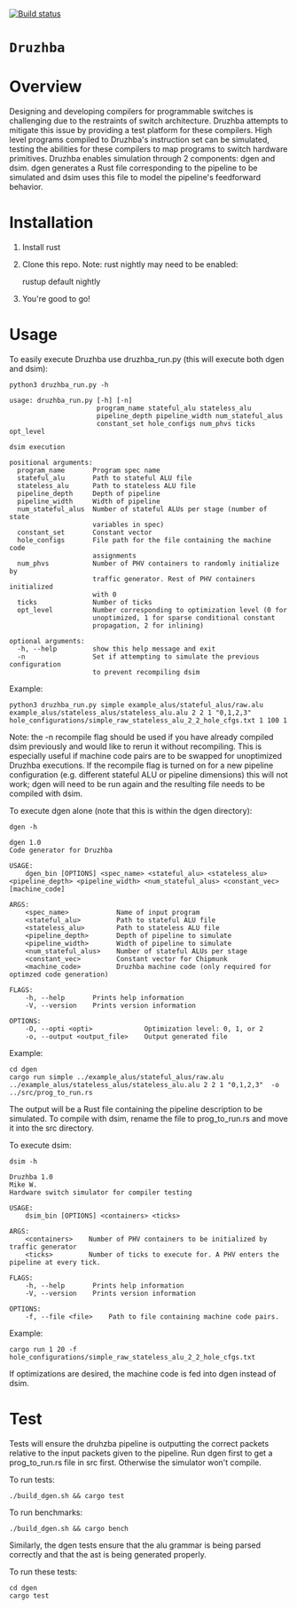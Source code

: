 [![Build status](https://ci.appveyor.com/api/projects/status/8bmj5q0xotaa9xe8/branch/master?svg=true)](https://ci.appveyor.com/project/mdw362/druzhba-public/branch/master)


# `Druzhba`

# Overview

Designing and developing compilers for programmable switches is challenging due to the restraints
of switch architecture. Druzhba attempts to mitigate this issue by providing a test platform for
these compilers. High level programs compiled to Druzhba's instruction set can be simulated, testing
the abilities for these compilers to map programs to switch hardware primitives. Druzhba enables 
simulation through 2 components: dgen and dsim. dgen generates a Rust file corresponding to the
pipeline to be simulated and dsim uses this file to model the pipeline's feedforward behavior.

# Installation

1. Install rust 

2. Clone this repo. Note: rust nightly may need to be enabled:

    rustup default nightly

3. You're good to go! 

# Usage

To easily execute Druzhba use druzhba_run.py (this will execute both dgen and dsim):

    python3 druzhba_run.py -h

    usage: druzhba_run.py [-h] [-n]
                          program_name stateful_alu stateless_alu
                          pipeline_depth pipeline_width num_stateful_alus
                          constant_set hole_configs num_phvs ticks opt_level

    dsim execution

    positional arguments:
      program_name       Program spec name
      stateful_alu       Path to stateful ALU file
      stateless_alu      Path to stateless ALU file
      pipeline_depth     Depth of pipeline
      pipeline_width     Width of pipeline
      num_stateful_alus  Number of stateful ALUs per stage (number of state
                         variables in spec)
      constant_set       Constant vector
      hole_configs       File path for the file containing the machine code
                         assignments
      num_phvs           Number of PHV containers to randomly initialize by
                         traffic generator. Rest of PHV containers initialized
                         with 0
      ticks              Number of ticks
      opt_level          Number corresponding to optimization level (0 for
                         unoptimized, 1 for sparse conditional constant
                         propagation, 2 for inlining)

    optional arguments:
      -h, --help         show this help message and exit
      -n                 Set if attempting to simulate the previous configuration
                         to prevent recompiling dsim

Example:

    python3 druzhba_run.py simple example_alus/stateful_alus/raw.alu example_alus/stateless_alus/stateless_alu.alu 2 2 1 "0,1,2,3" hole_configurations/simple_raw_stateless_alu_2_2_hole_cfgs.txt 1 100 1

Note: the -n recompile flag should be used if you have already compiled dsim previously and would like to rerun it without recompiling.
This is especially useful if machine code pairs are to be swapped for unoptimized Druzhba executions. If the recompile flag is turned
on for a new pipeline configuration (e.g. different stateful ALU or pipeline dimensions) this will not work; dgen will need to be run again
and the resulting file needs to be compiled with dsim.

To execute dgen alone (note that this is within the dgen directory):

    dgen -h

    dgen 1.0
    Code generator for Druzhba

    USAGE:
        dgen_bin [OPTIONS] <spec_name> <stateful_alu> <stateless_alu> <pipeline_depth> <pipeline_width> <num_stateful_alus> <constant_vec> [machine_code]

    ARGS:
        <spec_name>            Name of input program
        <stateful_alu>         Path to stateful ALU file
        <stateless_alu>        Path to stateless ALU file
        <pipeline_depth>       Depth of pipeline to simulate
        <pipeline_width>       Width of pipeline to simulate
        <num_stateful_alus>    Number of stateful ALUs per stage
        <constant_vec>         Constant vector for Chipmunk
        <machine_code>         Druzhba machine code (only required for optimzed code generation)

    FLAGS:
        -h, --help       Prints help information
        -V, --version    Prints version information

    OPTIONS:
        -O, --opti <opti>             Optimization level: 0, 1, or 2
        -o, --output <output_file>    Output generated file

Example:

    cd dgen
    cargo run simple ../example_alus/stateful_alus/raw.alu ../example_alus/stateless_alus/stateless_alu.alu 2 2 1 "0,1,2,3"  -o ../src/prog_to_run.rs


The output will be a Rust file containing the pipeline description to be simulated. To compile with dsim, rename the file to 
prog_to_run.rs and move it into the src directory.

To execute dsim:

    dsim -h

    Druzhba 1.0
    Mike W.
    Hardware switch simulator for compiler testing

    USAGE:
        dsim_bin [OPTIONS] <containers> <ticks>

    ARGS:
        <containers>    Number of PHV containers to be initialized by traffic generator
        <ticks>         Number of ticks to execute for. A PHV enters the pipeline at every tick.

    FLAGS:
        -h, --help       Prints help information
        -V, --version    Prints version information

    OPTIONS:
        -f, --file <file>    Path to file containing machine code pairs.


Example:

    cargo run 1 20 -f hole_configurations/simple_raw_stateless_alu_2_2_hole_cfgs.txt

If optimizations are desired, the machine code is fed into dgen instead of dsim.

# Test

Tests will ensure the druhzba pipeline is outputting
the correct packets relative to the input packets
given to the pipeline. Run dgen first to get a 
prog_to_run.rs file in src first. Otherwise the simulator
won't compile. 

To run tests:

    ./build_dgen.sh && cargo test

To run benchmarks:

    ./build_dgen.sh && cargo bench

Similarly, the dgen tests ensure that the alu grammar
is being parsed correctly and that the ast is being
generated properly. 

To run these tests:

    cd dgen
    cargo test


